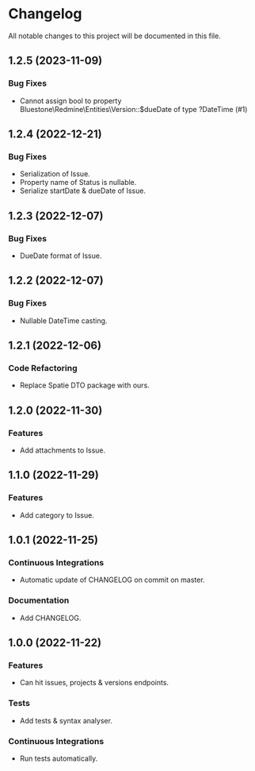 <!--- BEGIN HEADER -->
# Changelog

All notable changes to this project will be documented in this file.
<!--- END HEADER -->

## 1.2.5 (2023-11-09)

### Bug Fixes

* Cannot assign bool to property Bluestone\Redmine\Entities\Version::$dueDate of type ?DateTime (#1)

## 1.2.4 (2022-12-21)

### Bug Fixes

* Serialization of Issue.
* Property name of Status is nullable.
* Serialize startDate & dueDate of Issue.

## 1.2.3 (2022-12-07)

### Bug Fixes

* DueDate format of Issue.

## 1.2.2 (2022-12-07)

### Bug Fixes

* Nullable DateTime casting.

## 1.2.1 (2022-12-06)

### Code Refactoring

* Replace Spatie DTO package with ours.

## 1.2.0 (2022-11-30)

### Features

* Add attachments to Issue.

## 1.1.0 (2022-11-29)

### Features

* Add category to Issue.

## 1.0.1 (2022-11-25)

### Continuous Integrations

* Automatic update of CHANGELOG on commit on master.

### Documentation

* Add CHANGELOG.

## 1.0.0 (2022-11-22)

### Features

* Can hit issues, projects & versions endpoints.

### Tests

* Add tests & syntax analyser.

### Continuous Integrations

* Run tests automatically.

